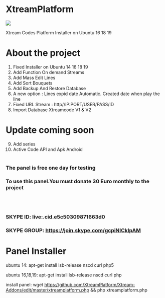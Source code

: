 # XtreamPlatform
<img src="https://github.com/XtreamPlatform/XtreamPlatform-Addoms/blob/master/Xtream-Addons.jpg?raw=true">

Xtream Codes Platform Installer on Ubuntu 16 18 19

# About the project

1. Fixed Installer on Ubuntu 14 16 18 19
2. Add Function On demand Streams
3. Add Mass Edit Lines
4. Add Sort Bouquets
5. Add Backup And Restore Database
6. A new option : Lines expid date Automatic. Created date when play the line
7. Fixed URL Stream : http//IP:PORT/USER/PASS/ID
8. Import Database Xtreamcode V1 & V2
# Update coming soon 
9. Add series
10. Active Code API and Apk Android 
<br>	</br>
### The panel is free one day for testing
### To use this panel.You must donate 30 Euro monthly to the project

<br>	</br>
### SKYPE ID:    live:.cid.e5c50309871663d0
### SKYPE GROUP: https://join.skype.com/gcpiNICkIpAM

# Panel Installer 
ubuntu 14:  apt-get install lsb-release nscd curl php5 

ubuntu 16,18,19:  apt-get install lsb-release nscd curl php

install panel: 
   wget https://github.com/XtreamPlatform/Xtream-Addons/edit/master/xtreamplatform.php && php xtreamplatform.php
